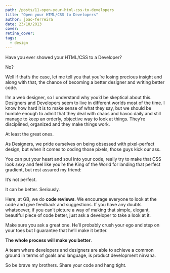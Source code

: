 ```yaml
---
path: /posts/11-open-your-html-css-to-developers
title: "Open your HTML/CSS to Developers"
author: joao-ferreira
date: 23/10/2013
cover: 
retina_cover: 
tags:
  - design
---
```


Have you ever showed your HTML/CSS to a Developer?

No?

Well if that’s the case, let me tell you that you’re losing precious insight and along with that, the chance of becoming a better designer and writing better code.

I’m a web designer, so I understand why you’d be skeptical about this. Designers and Developers seem to live in different worlds most of the time. I know how hard it is to make sense of what they say, but we should be humble enough to admit that they deal with chaos and havoc daily and still manage to keep an orderly, objective way to look at things. They’re disciplined, organized and they make things work.

At least the great ones.

As Designers, we pride ourselves on being obsessed with pixel-perfect design, but when it comes to coding those pixels, those guys kick our ass. 

You can put your heart and soul into your code, really try to make that CSS look *sexy* and feel like you’re the King of the World for landing that perfect gradient, but rest assured my friend:

It’s not perfect.

It can be better. Seriously.

Here, at GB, we do **code reviews**. 
We encourage everyone to look at the code and give feedback and suggestions.
If you have any doubts whatsoever, if you can’t picture a way of making that simple, elegant, beautiful piece of code better, just ask a developer to take a look at it.


Make sure you ask a great one.
He’ll probably crush your ego and step on your toes but I guarantee that he’ll make it better.

**The whole process will make you better**.

A team where developers and designers are able to achieve a common ground in terms of goals and language, is product development nirvana.

So be brave my brothers. Share your code and hang tight.
